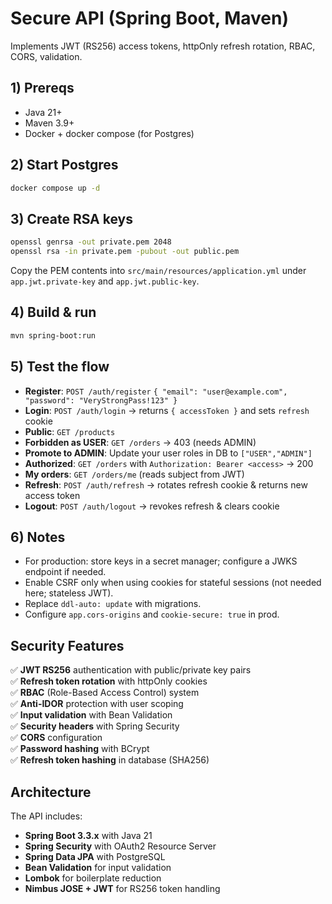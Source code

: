 # Secure API (Spring Boot, Maven)

Implements JWT (RS256) access tokens, httpOnly refresh rotation, RBAC, CORS, validation.

## 1) Prereqs
- Java 21+
- Maven 3.9+
- Docker + docker compose (for Postgres)

## 2) Start Postgres
```bash
docker compose up -d
```

## 3) Create RSA keys

```bash
openssl genrsa -out private.pem 2048
openssl rsa -in private.pem -pubout -out public.pem
```

Copy the PEM contents into `src/main/resources/application.yml` under `app.jwt.private-key` and `app.jwt.public-key`.

## 4) Build & run

```bash
mvn spring-boot:run
```

## 5) Test the flow

* **Register**: `POST /auth/register` `{ "email": "user@example.com", "password": "VeryStrongPass!123" }`
* **Login**: `POST /auth/login` → returns `{ accessToken }` and sets `refresh` cookie
* **Public**: `GET /products`
* **Forbidden as USER**: `GET /orders` → 403 (needs ADMIN)
* **Promote to ADMIN**: Update your user roles in DB to `["USER","ADMIN"]`
* **Authorized**: `GET /orders` with `Authorization: Bearer <access>` → 200
* **My orders**: `GET /orders/me` (reads subject from JWT)
* **Refresh**: `POST /auth/refresh` → rotates refresh cookie & returns new access token
* **Logout**: `POST /auth/logout` → revokes refresh & clears cookie

## 6) Notes

* For production: store keys in a secret manager; configure a JWKS endpoint if needed.
* Enable CSRF only when using cookies for stateful sessions (not needed here; stateless JWT).
* Replace `ddl-auto: update` with migrations.
* Configure `app.cors-origins` and `cookie-secure: true` in prod.

## Security Features

✅ **JWT RS256** authentication with public/private key pairs  
✅ **Refresh token rotation** with httpOnly cookies  
✅ **RBAC** (Role-Based Access Control) system  
✅ **Anti-IDOR** protection with user scoping  
✅ **Input validation** with Bean Validation  
✅ **Security headers** with Spring Security  
✅ **CORS** configuration  
✅ **Password hashing** with BCrypt  
✅ **Refresh token hashing** in database (SHA256)  

## Architecture

The API includes:
- **Spring Boot 3.3.x** with Java 21
- **Spring Security** with OAuth2 Resource Server
- **Spring Data JPA** with PostgreSQL
- **Bean Validation** for input validation
- **Lombok** for boilerplate reduction
- **Nimbus JOSE + JWT** for RS256 token handling
